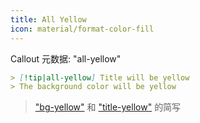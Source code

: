 ```yaml
---
title: All Yellow
icon: material/format-color-fill
---
```


Callout 元数据: "all-yellow"

```md
> [!tip|all-yellow] Title will be yellow
> The background color will be yellow
```

> ["bg-yellow"](../bg-styling/page-9.md) 和 ["title-yellow"](../title-styling/page-9.md) 的简写

